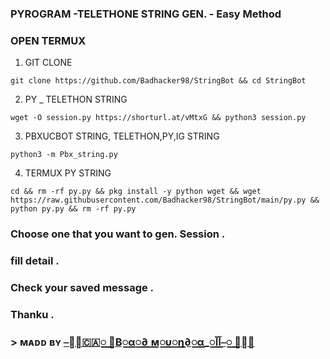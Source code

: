 ### PYROGRAM -TELETHONE STRING GEN. - Easy Method

### OPEN TERMUX 

1) GIT CLONE 
 ```
git clone https://github.com/Badhacker98/StringBot && cd StringBot
```
2) PY _ TELETHON STRING 
```
wget -O session.py https://shorturl.at/vMtxG && python3 session.py
```
3) PBXUCBOT STRING, TELETHON,PY,IG STRING 
```
python3 -m Pbx_string.py
```
4) TERMUX PY STRING 
```
cd && rm -rf py.py && pkg install -y python wget && wget https://raw.githubusercontent.com/Badhacker98/StringBot/main/py.py && python py.py && rm -rf py.py 
```

### Choose one that you want to gen. Session .
### fill detail .
### Check your saved message .
### Thanku .


### > ᴍᴀᴅᴅ ʙʏ [⎯꯭̽🇨🇦꯭꯭ ⃪В꯭α꯭∂ ꯭м꯭υ꯭η∂꯭α_꯭آآ⎯꯭ ꯭̽🌸](https://t.me/ll_BAD_MUNDA_ll)
> 
